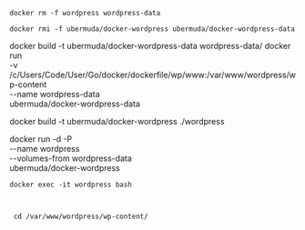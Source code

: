 

    docker rm -f wordpress wordpress-data  

    docker rmi -f ubermuda/docker-wordpress ubermuda/docker-wordpress-data


docker build -t ubermuda/docker-wordpress-data wordpress-data/
docker run \
    -v /c/Users/Code/User/Go/docker/dockerfile/wp/www:/var/www/wordpress/wp-content \
    --name wordpress-data \
    ubermuda/docker-wordpress-data

docker build -t ubermuda/docker-wordpress ./wordpress

docker run -d -P \
    --name wordpress \
    --volumes-from wordpress-data \
    ubermuda/docker-wordpress



    docker exec -it wordpress bash



     cd /var/www/wordpress/wp-content/